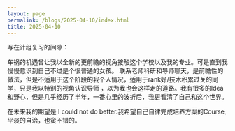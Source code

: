 ```yaml
---
layout: page
permalink: /blogs/2025-04-10/index.html
title: 2025-04-10
---
```


写在计组复习的间隙：

  车祸的机遇曾让我以全新的更前瞻的视角接触这个学校以及我的专业。可是直到我慢慢意识到自己不过是个很普通的女孩。 联系老师科研和导师聊天，是前瞻性的做法，但是不适用于这个阶段的我个人情况，适用于rank好/技术积累过关的同学，只是我以特别的视角认识导师 ，以为我也会这样走的道路。我有很多的Idea和野心，但是几乎经历了半年，一番心里的波折后，我更看清了自己和这个世界。
  
  在未来我的期望是 I could not do better.我希望自己自律完成培养方案的Course,平淡的自洽，也蛮不错的。